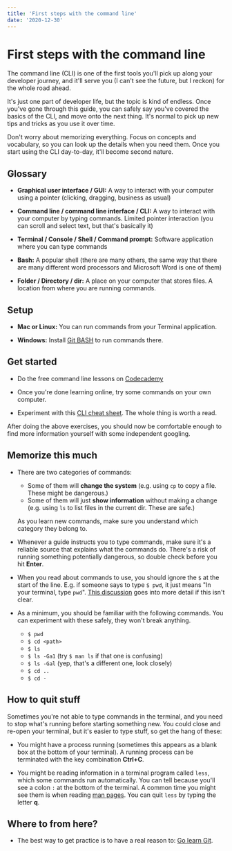 ```yaml
---
title: 'First steps with the command line'
date: '2020-12-30'
---
```


# First steps with the command line

The command line (CLI) is one of the first tools you'll pick up along your developer journey, and it'll serve you (I can't see the future, but I reckon) for the whole road ahead.

It's just one part of developer life, but the topic is kind of endless. Once you've gone through this guide, you can safely say you've covered the basics of the CLI, and move onto the next thing. It's normal to pick up new tips and tricks as you use it over time.

Don't worry about memorizing everything. Focus on concepts and vocabulary, so you can look up the details when you need them. Once you start using the CLI day-to-day, it'll become second nature.

## Glossary

- **Graphical user interface / GUI:** A way to interact with your computer using a pointer (clicking, dragging, business as usual)

- **Command line / command line interface / CLI:** A way to interact with your computer by typing commands. Limited pointer interaction (you can scroll and select text, but that's basically it)

- **Terminal / Console / Shell / Command prompt:** Software application where you can type commands

- **Bash:** A popular shell (there are many others, the same way that there are many different word processors and Microsoft Word is one of them)

- **Folder / Directory / dir:** A place on your computer that stores files. A location from where you are running commands.

## Setup

- **Mac or Linux:** You can run commands from your Terminal application.

- **Windows:** Install [Git BASH](https://gitforwindows.org/) to run commands there.

## Get started

- Do the free command line lessons on [Codecademy](https://www.codecademy.com/learn/learn-the-command-line)

- Once you're done learning online, try some commands on your own computer.

- Experiment with this [CLI cheat sheet](https://www.git-tower.com/blog/command-line-cheat-sheet/). The whole thing is worth a read.

After doing the above exercises, you should now be comfortable enough to find more information yourself with some independent googling.

## Memorize this much

- There are two categories of commands:

  - Some of them will **change the system** (e.g. using `cp` to copy a file. These might be dangerous.)
  - Some of them will just **show information** without making a change (e.g. using `ls` to list files in the current dir. These are safe.)

  As you learn new commands, make sure you understand which category they belong to.

- Whenever a guide instructs you to type commands, make sure it's a reliable source that explains what the commands do. There's a risk of running something potentially dangerous, so double check before you hit **Enter**.

- When you read about commands to use, you should ignore the `$` at the start of the line. E.g. if someone says to type `$ pwd`, it just means "In your terminal, type `pwd`". [This discussion](https://stackoverflow.com/questions/19986306/what-does-the-mean-when-running-commands) goes into more detail if this isn't clear.

- As a minimum, you should be familiar with the following commands. You can experiment with these safely, they won't break anything.

  - `$ pwd`
  - `$ cd <path>`
  - `$ ls`
  - `$ ls -Ga1` (try `$ man ls` if that one is confusing)
  - `$ ls -Gal` (yep, that's a different one, look closely)
  - `$ cd ..`
  - `$ cd -`

## How to quit stuff

Sometimes you're not able to type commands in the terminal, and you need to stop what's running before starting something new. You could close and re-open your terminal, but it's easier to type stuff, so get the hang of these:

- You might have a process running (sometimes this appears as a blank box at the bottom of your terminal). A running process can be terminated with the key combination **Ctrl+C**.

- You might be reading information in a terminal program called `less`, which some commands run automatically. You can tell because you'll see a colon `:` at the bottom of the terminal. A common time you might see them is when reading [man pages](https://opensource.com/article/17/7/using-man-pages). You can quit `less` by typing the letter **q**.

## Where to from here?

- The best way to get practice is to have a real reason to: [Go learn Git](https://www.afternerd.com/blog/learn-git/).
